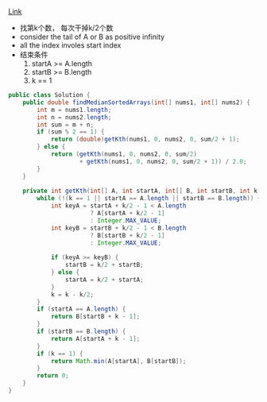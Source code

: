 [Link](https://leetcode.com/problems/median-of-two-sorted-arrays/)

* 找第k个数， 每次干掉k/2个数
* consider the tail of A or B as positive infinity
* all the index involes start index
* 结束条件
    1. startA >= A.length
    2. startB >= B.length
    3. k == 1

```java
public class Solution {
    public double findMedianSortedArrays(int[] nums1, int[] nums2) {
        int m = nums1.length;
        int n = nums2.length;
        int sum = m + n;
        if (sum % 2 == 1) {
            return (double)getKth(nums1, 0, nums2, 0, sum/2 + 1);
        } else {
            return (getKth(nums1, 0, nums2, 0, sum/2) 
                    + getKth(nums1, 0, nums2, 0, sum/2 + 1)) / 2.0;
        }
    }
    
    private int getKth(int[] A, int startA, int[] B, int startB, int k) {
        while (!(k == 1 || startA == A.length || startB == B.length)) {
            int keyA = startA + k/2 - 1 < A.length 
                       ? A[startA + k/2 - 1] 
                       : Integer.MAX_VALUE;
            int keyB = startB + k/2 - 1 < B.length 
                       ? B[startB + k/2 - 1] 
                       : Integer.MAX_VALUE;
            
            if (keyA >= keyB) {
                startB = k/2 + startB;
            } else {
                startA = k/2 + startA;
            }
            k = k - k/2;
        }
        if (startA == A.length) {
            return B[startB + k - 1];
        }
        if (startB == B.length) {
            return A[startA + k - 1];
        }
        if (k == 1) {
            return Math.min(A[startA], B[startB]);
        }
        return 0;
    }
}
```
